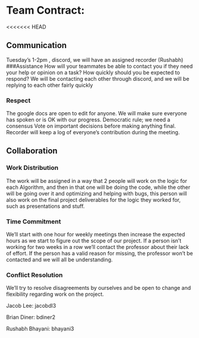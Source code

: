 # Team Contract:
<<<<<<< HEAD

## Communication

Tuesday’s 1-2pm , discord, we will have an assigned recorder (Rushabh)
###Assistance How will your teammates be able to contact you if they need your help or opinion on a task? How quickly should you be expected to respond?
We will be contacting each other through discord, and we will be replying to each other fairly quickly

### Respect 

The google docs are open to edit for anyone. We will make sure everyone has spoken or is OK with our progress. Democratic rule; we need a consensus Vote on important decisions before making anything final. Recorder will keep a log of everyone’s contribution during the meeting. 

## Collaboration

### Work Distribution 

The work will be assigned in a way that 2 people will work on the logic for each Algorithm, and then in that one will be doing the code, while the other will be going over it and optimizing and helping with bugs, this person will also work on the final project deliverables for the logic they worked for, such as presentations and stuff. 

### Time Commitment 

We’ll start with one hour for weekly meetings then increase the expected hours as we start to figure out the scope of our project. If a person isn’t working for two weeks in a row we’ll contact the professor about their lack of effort. If the person has a valid reason for missing, the professor won’t be contacted and we will all be understanding.

### Conflict Resolution 

We’ll try to resolve disagreements by ourselves and be open to change and flexibility regarding work on the project.


Jacob Lee: jacobdl3

Brian Diner: bdiner2 

Rushabh Bhayani: bhayani3


